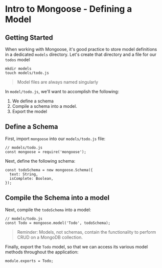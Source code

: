 # Intro to Mongoose - Defining a Model 
## Getting Started
When working with Mongoose, it's good practice to store model definitions in a dedicated `models` directory. Let's create that directory and a file for our `todos` model

```
mkdir models
touch models/todo.js
```

> Model files are always named singularly

In `model/todo.js`, we'll want to accomplish the following: 
1. We define a schema
2. Compile a schema into a model.
3. Export the model

## Define a Schema
First, import `mongoose` into our `models/todo.js` file:

```
// models/todo.js
const mongoose = require('mongoose');
```

Next, define the following schema:

```
const todoSchema = new mongoose.Schema({
  text: String,
  isComplete: Boolean,
});
```

## Compile the Schema into a model
Next, compile the `todoSchema` into a model:

```
// models/todo.js
const Todo = mongoose.model('Todo', todoSchema);
```
> Reminder: Models, not schemas, contain the functionality to perform CRUD on a MongoDB collection.

Finally, export the `Todo` model, so that we can access its various model methods throughout the application:

```
module.exports = Todo;
```